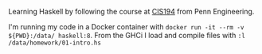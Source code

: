 Learning Haskell by following the course at [CIS194](http://www.seas.upenn.edu/%7Ecis194/spring13/lectures.html) from Penn Engineering.

I'm running my code in a Docker container with `docker run -it --rm -v ${PWD}:/data/ haskell:8`.
From the GHCi I load and compile files with `:l /data/homework/01-intro.hs`

